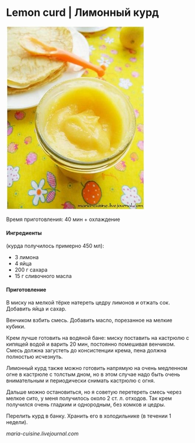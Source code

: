 # Lemon curd \| Лимонный курд

![Lemon curd](../pics/79245d170d383e812e69f333ceafe772.jpg)

Время приготовления: 40 мин + охлаждение

#### Ингредиенты

\(курда получилось примерно 450 мл\):

* 3 лимона
* 4 яйца
* 200 г сахара
* 15 г сливочного масла

#### Приготовление

В миску на мелкой тёрке натереть цедру лимонов и отжать сок. Добавить яйца и сахар.

Венчиком взбить смесь. Добавить масло, порезанное на мелкие кубики.

Крем лучше готовить на водяной бане: миску поставить на кастрюлю с кипящей водой и варить 20 мин, постоянно помешивая венчиком. Смесь должна загустеть до консистенции крема, пена должна полностью исчезнуть.

Лимонный курд также можно готовить напрямую на очень медленном огне в кастрюле с толстым дном, но в этом случае надо быть очень внимательным и периодически снимать кастрюлю с огня.

Дальше можно остановиться, но я советую перетереть смесь через мелкое сито, у меня получилось около 2 ст. л. отходов. Так крем получился очень гладким и однородным, без комков и цедры.

Перелить курд в банку. Хранить его в холодильнике \(в течении 1 недели\).

_maria-cuisine.livejournal.com_
